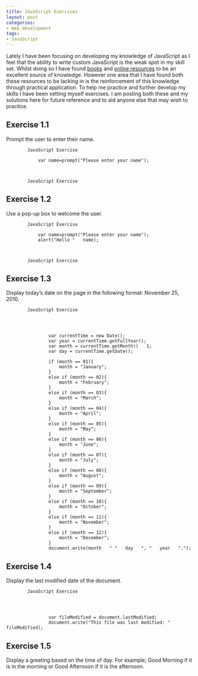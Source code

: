 ```yaml
---
title: JavaScript Exercises
layout: post
categories:
- Web development
tags:
- JavaScript
---
```


Lately I have been focusing on developing my knowledge of JavaScript as I feel that the ability to write custom JavaScript is the weak spot in my skill set. Whilst doing so I have found [books](http://www.amazon.co.uk/Learning-JavaScript-Sparkle-Life-Pages/dp/0596521871/ref=sr_1_3?s=books&ie=UTF8&qid=1296042370&sr=1-3) and [online resources](http://www.w3schools.com/js/) to be an excellent source of knowledge. However one area that I have found both these resources to be lacking in is the reinforcement of this knowledge through practical application. To help me practice and further develop my skills I have been setting myself exercises. I am posting both these and my solutions here for future reference and to aid anyone else that may wish to practice.

## Exercise 1.1

Prompt the user to enter their name.


    
    
    
    	
    		
    		JavaScript Exercise
    		
    			var name=prompt("Please enter your name");
    		
    	
    	
    		JavaScript Exercise
    	
    
    
    

## Exercise 1.2

Use a pop-up box to welcome the user.




    
    
    	
    		
    		JavaScript Exercise
    		
    			var name=prompt("Please enter your name");
    			alert("Hello "   name);
    		
    	
    	
    		JavaScript Exercise
    	
    
    
    

## Exercise 1.3

Display today’s date on the page in the following format: November 25, 2010.



    
    	
    		
    		JavaScript Exercise
    	
    	
    		
    			
    				var currentTime = new Date();
    				var year = currentTime.getFullYear();
    				var month = currentTime.getMonth()   1;
    				var day = currentTime.getDate();
    
    				if (month == 01){
    					month = "January";
    				}
    				else if (month == 02){
    					month = "February";
    				}
    				else if (month == 03){
    					month = "March";
    				}
    				else if (month == 04){
    					month = "April";
    				}
    				else if (month == 05){
    					month = "May";
    				}
    				else if (month == 06){
    					month = "June";
    				}
    				else if (month == 07){
    					month = "July";
    				}
    				else if (month == 08){
    					month = "August";
    				}
    				else if (month == 09){
    					month = "September";
    				}
    				else if (month == 10){
    					month = "October";
    				}
    				else if (month == 11){
    					month = "November";
    				}
    				else if (month == 12){
    					month = "December";
    				}
    				document.write(month   " "   day   ", "   year   ".");
    			
    		
    	
    
    
    

## Exercise 1.4

Display the last modified date of the document.


    
    
    	
    		
    		JavaScript Exercise
    	
    	
    		
    			
    				var fileModified = document.lastModified;
    				document.write("This file was last modified: "   fileModified);
    			
    		
    	
    
    
    

## Exercise 1.5

Display a greeting based on the time of day. For example; Good Morning if it is in the morning or Good Afternoon if it is the afternoon.

